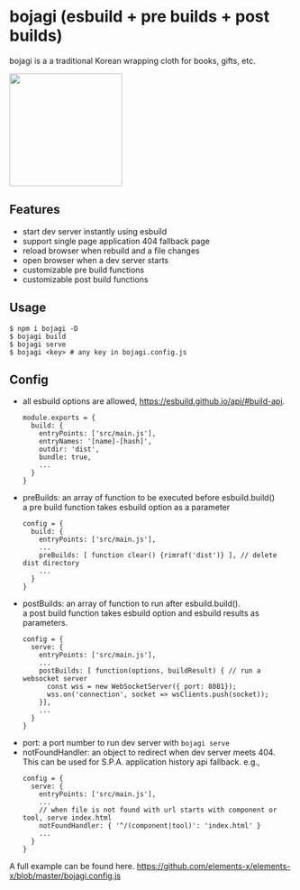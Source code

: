 # bojagi (esbuild + pre builds + post builds)
bojagi is a a traditional Korean wrapping cloth for books, gifts, etc.

<img src="https://user-images.githubusercontent.com/1437734/137397396-907b5436-7489-4a6f-8e5a-25b111397258.png" width=200 />

## Features
* start dev server instantly using esbuild
* support single page application 404 fallback page
* reload browser when rebuild and a file changes
* open browser when a dev server starts
* customizable pre build functions
* customizable post build functions

## Usage
```
$ npm i bojagi -D
$ bojagi build
$ bojagi serve
$ bojagi <key> # any key in bojagi.config.js
```

## Config 
* all esbuild options are allowed, https://esbuild.github.io/api/#build-api.
  ```
  module.exports = {
    build: {
      entryPoints: ['src/main.js'],
      entryNames: '[name]-[hash]',
      outdir: 'dist',
      bundle: true,
      ...
    }
  }
  ```
* preBuilds: an array of function to be executed before esbuild.build()  
  a pre build function takes esbuild option as a parameter
  ```
  config = {
    build: {
      entryPoints: ['src/main.js'],
      ...
      preBuilds: [ function clear() {rimraf('dist')} ], // delete dist directory
      ...
    }
  }
  ```
* postBuilds: an array of function to run after esbuild.build().  
  a post build function takes esbuild option and esbuild results as parameters.
  ```
  config = {
    serve: {
      entryPoints: ['src/main.js'],
      ...
      postBuilds: [ function(options, buildResult) { // run a websocket server
        const wss = new WebSocketServer({ port: 8081});
        wss.on('connection', socket => wsClients.push(socket));
      }],
      ...
    }
  }
  ```
* port: a port number to run dev server with `bojagi serve`
* notFoundHandler: an object to redirect when dev server meets 404.  
  This can be used for S.P.A. application history api fallback.
  e.g., 
  ```
  config = {
    serve: {
      entryPoints: ['src/main.js'],
      ...
      // when file is not found with url starts with component or tool, serve index.html
      notFoundHandler: { '^/(component|tool)': 'index.html' }
      ...
    }
  }
  ```


A full example can be found here.
https://github.com/elements-x/elements-x/blob/master/bojagi.config.js

```
